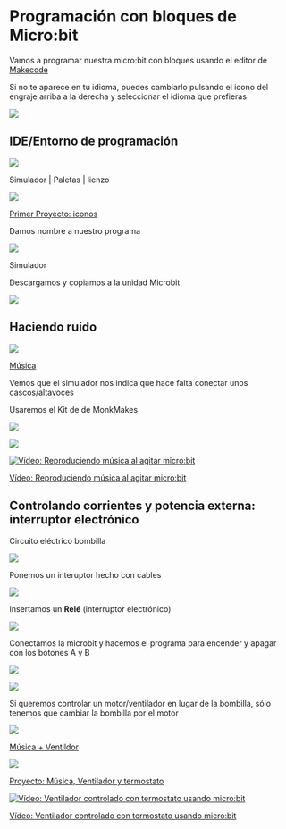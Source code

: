 # Programación con bloques de Micro:bit

Vamos a programar nuestra micro:bit con bloques usando el editor de  [Makecode](https://makecode.microbit.org)

Si no te aparece en tu idioma, puedes cambiarlo pulsando el icono del engraje arriba a la derecha y seleccionar el idioma que prefieras

![](./images/SelecionarIdioma.png)


## IDE/Entorno de programación


![](./images/IDE-makeblock_texto.png)

Simulador |  Paletas | lienzo




![](./images/PrimerProyectoIconos.png)

[Primer Proyecto: iconos](https://makecode.microbit.org/_E3Pe8zJRaXVg)



Damos nombre a nuestro programa

![](./images/NombrPrograma.png)




Simulador

Descargamos y copiamos a la unidad Microbit

![](./images/CopiarFicheroHex.png)


## Haciendo ruído

![](./images/Musica.png)

[Música](https://makecode.microbit.org/_Rsfe6X6vMED1)

Vemos que el simulador nos indica que hace falta conectar unos cascos/altavoces

Usaremos el Kit de de MonkMakes

![](./images/in_box_read_web.jpg)


![](./images/microbit-altavoz2.jpg)


[![Vídeo: Reproduciendo música al agitar micro:bit](https://img.youtube.com/vi/VwGuElgN2t8/0.jpg)](https://youtu.be/VwGuElgN2t8)


[Vídeo: Reproduciendo música al agitar micro:bit](https://youtu.be/VwGuElgN2t8)

## Controlando corrientes y potencia externa: interruptor electrónico

Circuito eléctrico bombilla

![](./images/circuitoBombilla1.jpg)


Ponemos un interuptor hecho con cables

![](./images/circuitoBombillaInterruptor.jpg)




Insertamos un **Relé** (interruptor electrónico)

![](./images/circuitoBombillaRele.jpg)


Conectamos la microbit y hacemos el programa para encender y apagar con los botones A y B

![](./images/circuitoBombillaRelemicrobit.jpg)


![](./images/circuitoBombillaRelemicrobit2.jpg)

Si queremos controlar un motor/ventilador en lugar de la bombilla, sólo tenemos que cambiar la bombilla por el motor 


![](./images/Musica-Ventilador.png)

[Música + Ventildor](https://makecode.microbit.org/_9cCRiFb7C2ys)


![](./images/Musica-Ventilador-Termostato.png)

[Proyecto: Música, Ventilador y termostato](https://makecode.microbit.org/_DzJHtaPoT4dT)

[![Vídeo: Ventilador controlado con termostato usando micro:bit](https://img.youtube.com/vi/9PxjRF-k8-g/0.jpg)](https://youtu.be/9PxjRF-k8-g)

[Vídeo: Ventilador controlado con termostato usando micro:bit](https://youtu.be/9PxjRF-k8-g)


